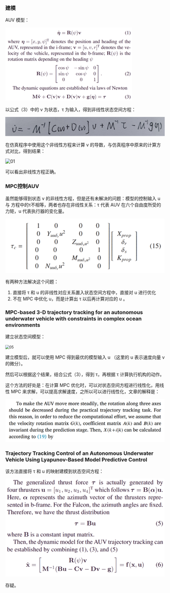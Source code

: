 ### 建模

AUV 模型：

<img src=".\image\02.png" alt="02" style="zoom:50%;" />

以公式（3）中的 v 为状态，τ 为输入，得到非线性状态空间方程：

<img src=".\image\03.png" alt="03" style="zoom:50%;" />

在仿真程序中使用这个非线性方程来计算 v 的导数，与仿真程序中原来的计算方式对比，得到结果：

![01](E:\Library\硕士实验室\MPC\Note\2024_4\mpc-model\image\01.png)

可以看出非线性方程正确。



### MPC控制AUV

虽然能够得到状态 v 的非线性方程，但是还有未解决的问题：模型的控制输入 u 与 方程中的τ不相等，两者也存在非线性关系：τ 代表 AUV 在六个自由度所受的力矩，u 代表执行器的变化量。

<img src=".\image\04.png" alt="04" style="zoom:70%;" />

有两种方法解决这个问题：

1. 直接将 τ 和 u 的非线性对应关系置入状态空间方程中，直接对 u 进行优化
2. 不在 MPC 中优化 u，而是计算出 τ 以后再计算对应的 u 。



### MPC-based 3-D trajectory tracking for an autonomous underwater vehicle with constraints in complex ocean environments  

建立状态空间模型：

<img src="E:\Library\硕士实验室\MPC\Note\2024_4\mpc-model\image\05.png" alt="05" style="zoom:80%;" />

建立模型后，就可以使用 MPC 得到最优的模型输入 u （这里的 u 表示速度向量 v 的微分）。

然后可以根据这个结果，结合公式（3），得到 τ，再根据 τ 计算执行机构的动作。

这个方法的好处是：在计算 MPC 优化时，可以对状态空间方程进行线性化，用线性 MPC 来求解，可以提高求解速度，之所以可以进行线性化，文章的解释是：

<img src=".\image\06.png" alt="06" style="zoom:80%;" />



### Trajectory Tracking Control of an Autonomous Underwater Vehicle Using Lyapunov-Based Model Predictive Control  

该方法直接将 τ 和 u 的映射建模到状态空间方程：

<img src=".\image\07.png" alt="07" style="zoom:67%;" />

存疑。